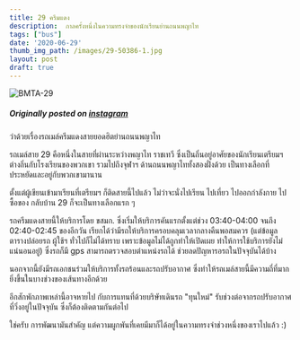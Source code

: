 ```yaml
---
title: 29 ครีมแดง
description:  กาลครั้งหนึ่งในความทรงจำของนักเรียนย่านถนนพญาไท
tags: ["bus"]
date: '2020-06-29'
thumb_img_path: /images/29-50386-1.jpg
layout: post
draft: true
---
```


![BMTA-29](/images/29-50386-1.jpg)

##### Originally posted on [instagram](https://www.instagram.com/p/CB-6PGBpS4Y_zgW4mY_awfMbdn1LcdL9fg-Gns0/)

ว่าด้วยเรื่องรถเมล์ครีมแดงสายยอดฮิตย่านถนนพญาไท

รถเมล์สาย 29 คือหนึ่งในสายที่ผ่านระหว่างพญาไท ราชเทวี ซึ่งเป็นถิ่นอยู่อาศัยของนักเรียนเตรียมฯ ต่างถิ่นกับโรงเรียนของพวกเขา รวมไปถึงจุฬาฯ ด้านถนนพญาไททั้งสองฝั่งด้วย เป็นทางเลือกที่ประหยัดและอยู่กับพวกเขามานาน

ตั้งแต่ผู้เขียนเข้ามาเรียนที่เตรียมฯ ก็ติดสายนี้ไปแล้ว ไม่ว่าจะนั่งไปเรียน ไปเที่ยว ไปออกกำลังกาย ไปซื้อของ กลับบ้าน 29 ก็จะเป็นทางเลือกแรก ๆ

รถครีมแดงสายนี้ให้บริการโดย ขสมก. ซึ่งเริ่มให้บริการคันแรกตั้งแต่ช่วง 03:40-04:00 จนถึง 02:40-02:45 ของอีกวัน เรียกได้ว่ามีรถให้บริการครอบคลุมเวลากลางคืนพอสมควร (แต่ข้อมูลตารางปล่อยรถ ผู้ใช้ฯ ทั่วไปก็ไม่ได้ทราบ เพราะข้อมูลไม่ได้ถูกทำให้เปิดเผย ทำให้การใช้บริการยังไม่แน่นอนอยู่) ซึ่งรถก็มี gps สามารถตรวจสอบตำแหน่งรถได้ ช่วยลดปัญหารอรถในปัจจุบันได้บ้าง

นอกจากนี้ยังมีรถเอกชนร่วมให้บริการทั้งรถร้อนและรถปรับอากาศ ซึ่งทำให้รถเมล์สายนี้มีความถี่ที่มากยิ่งขึ้นในบางช่วงของเส้นทางอีกด้วย

อีกสักพักภาพเหล่านี้อาจหายไป กับการแทนที่ด้วยบริษัทเดินรถ "ทุนใหม่" รับช่วงต่อจากรถปรับอากาศที่วิ่งอยู่ในปัจจุบัน ซึ่งก็ต้องติดตามกันต่อไป

ใช่ครับ การพัฒนามันสำคัญ แต่ความผูกพันที่เคยมีมาก็ได้อยู่ในความทรงจำช่วงหนึ่งของเราไปแล้ว :)
